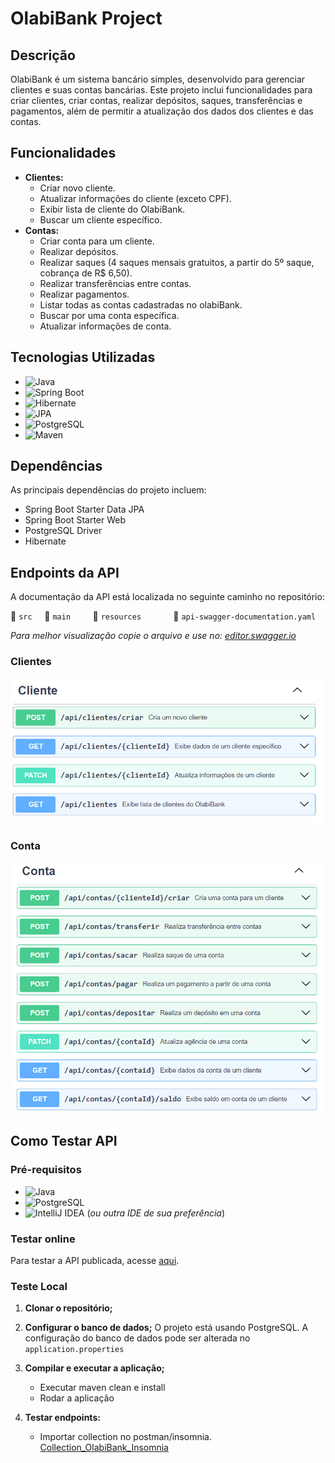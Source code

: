 # OlabiBank Project

## Descrição

OlabiBank é um sistema bancário simples, desenvolvido para gerenciar clientes e suas contas bancárias. Este projeto inclui funcionalidades para criar clientes, criar contas, realizar depósitos, saques, transferências e pagamentos, além de permitir a atualização dos dados dos clientes e das contas.

## Funcionalidades

- **Clientes:**
    - Criar novo cliente.
    - Atualizar informações do cliente (exceto CPF).
    - Exibir lista de cliente do OlabiBank.
    - Buscar um cliente específico.
- **Contas:**
    - Criar conta para um cliente.
    - Realizar depósitos.
    - Realizar saques (4 saques mensais gratuitos, a partir do 5º saque, cobrança de R$ 6,50).
    - Realizar transferências entre contas.
    - Realizar pagamentos.
    - Listar todas as contas cadastradas no olabiBank.
    - Buscar por uma conta específica.
    - Atualizar informações de conta.

## Tecnologias Utilizadas

- ![Java](https://img.shields.io/badge/Java-%23ED8B00.svg?style=for-the-badge&logo=java&logoColor=white)
- ![Spring Boot](https://img.shields.io/badge/Spring%20Boot-%236DB33F.svg?style=for-the-badge&logo=spring-boot&logoColor=white)
- ![Hibernate](https://img.shields.io/badge/Hibernate-%230073A6.svg?style=for-the-badge&logo=hibernate&logoColor=white)
- ![JPA](https://img.shields.io/badge/JPA-%230073A6.svg?style=for-the-badge&logo=hibernate&logoColor=white)
- ![PostgreSQL](https://img.shields.io/badge/PostgreSQL-%23336791.svg?style=for-the-badge&logo=postgresql&logoColor=white)
- ![Maven](https://img.shields.io/badge/Maven-%23C71A36.svg?style=for-the-badge&logo=apache-maven&logoColor=white)


## Dependências
As principais dependências do projeto incluem:

- Spring Boot Starter Data JPA
- Spring Boot Starter Web
- PostgreSQL Driver
- Hibernate

## Endpoints da API

A documentação da API está localizada no seguinte caminho no repositório:

📂 `src`
&nbsp;&nbsp;&nbsp;&nbsp;📂 `main`
&nbsp;&nbsp;&nbsp;&nbsp;&nbsp;&nbsp;&nbsp;&nbsp;📂 `resources`
&nbsp;&nbsp;&nbsp;&nbsp;&nbsp;&nbsp;&nbsp;&nbsp;&nbsp;&nbsp;&nbsp;&nbsp;📄 `api-swagger-documentation.yaml`

*Para melhor visualização copie o arquivo e use no: [editor.swagger.io](https://editor.swagger.io/)*

### Clientes

![img_1.png](src/main/resources/static/img_1.png)

### Conta

![img.png](src/main/resources/static/img.png)

## Como Testar API

### Pré-requisitos

- ![Java](https://img.shields.io/badge/Java-17-%23ED8B00.svg?style=for-the-badge&logo=java&logoColor=white)
- ![PostgreSQL](https://img.shields.io/badge/PostgreSQL-%23336791.svg?style=for-the-badge&logo=postgresql&logoColor=white)
- ![IntelliJ IDEA](https://img.shields.io/badge/IntelliJ_IDEA-%23000000.svg?style=for-the-badge&logo=intellij-idea&logoColor=white) (*ou outra IDE de sua preferência*)

### Testar online
Para testar a API publicada, acesse [aqui](http://ec2-51-201-228-90.compute-1.amazonaws.com:8080/swagger-ui/index.html#/).
### Teste Local

1. **Clonar o repositório;**

2. **Configurar o banco de dados;**
   O projeto está usando PostgreSQL. A configuração do banco de dados pode ser alterada no `application.properties`

3. **Compilar e executar a aplicação;**
   - Executar maven clean e install
   - Rodar a aplicação

4. **Testar endpoints:**
    - Importar collection no postman/insomnia.
[Collection_OlabiBank_Insomnia](..%2FCollection_OlabiBank_Insomnia)

